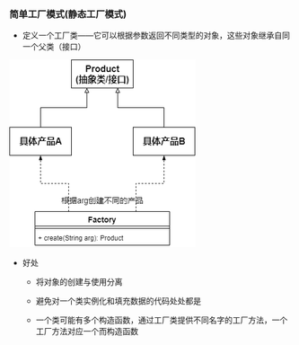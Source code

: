 ### 简单工厂模式(静态工厂模式)



* 定义一个工厂类——它可以根据参数返回不同类型的对象，这些对象继承自同一个父类（接口）

![简单工厂模式.drawio](picture/简单工厂模式.drawio.png)

* 好处

  * 将对象的创建与使用分离

  * 避免对一个类实例化和填充数据的代码处处都是
  * 一个类可能有多个构造函数，通过工厂类提供不同名字的工厂方法，一个工厂方法对应一个而构造函数